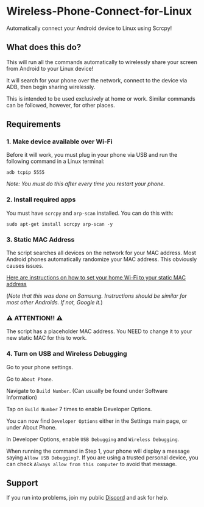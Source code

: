 # Wireless-Phone-Connect-for-Linux
Automatically connect your Android device to Linux using Scrcpy!

## What does this do?
This will run all the commands automatically to wirelessly share your screen from Android to your Linux device!

It will search for your phone over the network, connect to the device via ADB, then begin sharing wirelessly.

This is intended to be used exclusively at home or work. Similar commands can be followed, however, for other places.

## Requirements
### 1. Make device available over Wi-Fi
Before it will work, you must plug in your phone via USB and run the following command in a Linux terminal:
```
adb tcpip 5555
```
*Note: You must do this after every time you restart your phone.*

### 2. Install required apps
You must have `scrcpy` and `arp-scan` installed. You can do this with:
```
sudo apt-get install scrcpy arp-scan -y
```

### 3. Static MAC Address
The script searches all devices on the network for your MAC address. Most Android phones automatically randomize your MAC address. This obviously causes issues.

[Here are instructions on how to set your home Wi-Fi to your static MAC address](/MAC.md)

(*Note that this was done on Samsung. Instructions should be similar for most other Androids. If not, Google it.*)

### ⚠️ ATTENTION!! ⚠️
The script has a placeholder MAC address. You NEED to change it to your new static MAC for this to work.

### 4. Turn on USB and Wireless Debugging
Go to your phone settings.

Go to `About Phone`.

Navigate to `Build Number`. (Can usually be found under Software Information)

Tap on `Build Number` 7 times to enable Developer Options.

You can now find `Developer Options` either in the Settings main page, or under About Phone.

In Developer Options, enable `USB Debugging` and `Wireless Debugging`.

When running the command in Step 1, your phone will display a message saying `Allow USB Debugging?`. If you are using a trusted personal device, you can check `Always allow from this computer` to avoid that message.

## Support
If you run into problems, join my public [Discord](https://discord.com/invite/cUnkxxfJ5b) and ask for help.
